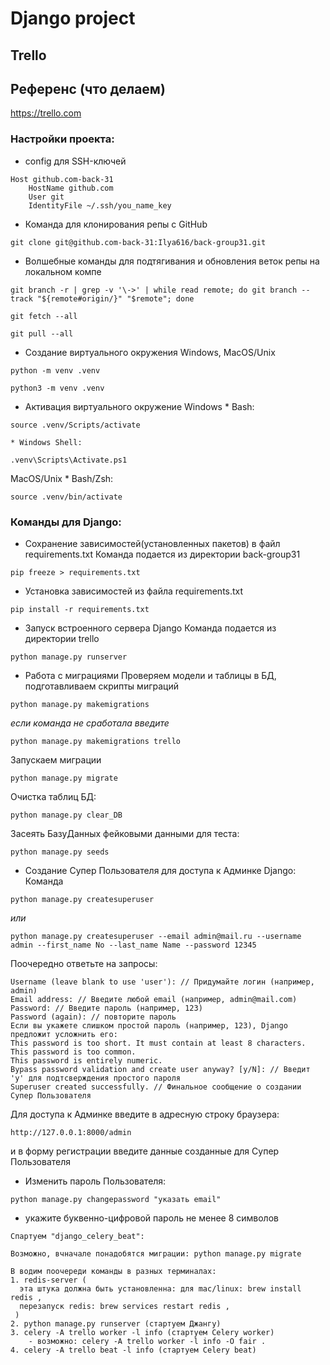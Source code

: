 # Django project

## Trello

## Референс (что делаем)

https://trello.com

### Настройки проекта:

- config для SSH-ключей

```
Host github.com-back-31
    HostName github.com
    User git
    IdentityFile ~/.ssh/you_name_key
```

- Команда для клонирования репы с GitHub

```
git clone git@github.com-back-31:Ilya616/back-group31.git
```

- Волшебные команды для подтягивания и обновления веток репы на локальном компе

```
git branch -r | grep -v '\->' | while read remote; do git branch --track "${remote#origin/}" "$remote"; done
```

```
git fetch --all
```

```
git pull --all
```

- Создание виртуального окружения
  Windows, MacOS/Unix

```
python -m venv .venv

python3 -m venv .venv
```

- Активация виртуального окружение
  Windows \* Bash:

```
source .venv/Scripts/activate
```

    * Windows Shell:

```
.venv\Scripts\Activate.ps1
```

MacOS/Unix \* Bash/Zsh:

```
source .venv/bin/activate
```

### Команды для Django:

- Сохранение зависимостей(установленных пакетов) в файл requirements.txt
  Команда подается из директории back-group31

```
pip freeze > requirements.txt
```

- Установка зависимостей из файла requirements.txt

```
pip install -r requirements.txt
```

- Запуск встроенного сервера Django
  Команда подается из директории trello

```
python manage.py runserver
```

- Работа с миграциями
  Проверяем модели и таблицы в БД, подготавливаем скрипты миграций

```
python manage.py makemigrations
```

_если команда не сработала введите_

```
python manage.py makemigrations trello
```

Запускаем миграции

```
python manage.py migrate
```

Очистка таблиц БД:

```
python manage.py clear_DB
```

Засеять БазуДанных фейковыми данными для теста:

```
python manage.py seeds

```

- Создание Супер Пользователя для доступа к Админке Django:
  Команда

```
python manage.py createsuperuser
```

_или_

```
python manage.py createsuperuser --email admin@mail.ru --username admin --first_name No --last_name Name --password 12345
```

Поочередно ответьте на запросы:

```
Username (leave blank to use 'user'): // Придумайте логин (например, admin)
Email address: // Введите любой email (например, admin@mail.com)
Password: // Введите пароль (например, 123)
Password (again): // повторите пароль
Если вы укажете слишком простой пароль (например, 123), Django предложит усложнить его:
This password is too short. It must contain at least 8 characters.
This password is too common.
This password is entirely numeric.
Bypass password validation and create user anyway? [y/N]: // Введит  'y' для подтсверждения простого пароля
Superuser created successfully. // Финальное сообщение о создании Супер Пользователя
```

Для доступа к Админке введите в адресную строку браузера:

```
http://127.0.0.1:8000/admin
```

и в форму регистрации введите данные созданные для Супер Пользователя

- Изменить пароль Пользователя:

```
python manage.py changepassword "указать email"
```

- укажите буквенно-цифровой пароль не менее 8 символов

```
Спартуем "django_celery_beat":

Возможно, вчначале понадобятся миграции: python manage.py migrate

В водим поочереди команды в разных терминалах:
1. redis-server (
  эта штука должна быть установленна: для mac/linux: brew install redis ,
  перезапуск redis: brew services restart redis ,
 )
2. python manage.py runserver (стартуем Джангу)
3. celery -A trello worker -l info (стартуем Сelery worker)
    - возможно: celery -A trello worker -l info -O fair .
4. celery -A trello beat -l info (стартуем Сelery beat)

```

